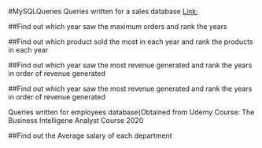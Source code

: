 #MySQLQueries
Queries written for a sales database [Link:](https://www.mysqltutorial.org/mysql-sample-database.aspx)

##Find out which year saw the maximum orders and rank the years

##Find out which product sold the most in each year and rank the products in each year

##Find out which year saw the most revenue generated and rank the years in order of revenue generated

##Find out which year saw the most revenue generated and rank the years in order of revenue generated

Queries written for employees database(Obtained from Udemy Course: The Business Intelligene Analyst Course 2020

##Find out the Average salary of each department


